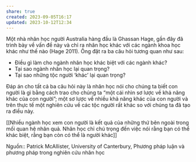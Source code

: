 ```yaml
---
share: true
created: 2023-09-05T16:17
updated: 2023-10-12T12:34
---
```

Một nhà nhân học người Australia hàng đầu là Ghassan Hage, gần đây đã trình bày về vấn đề này và chỉ ra nhân học khác với các ngành khoa học khác như thế nào (Hage 2011). Ông đặt ra ba câu hỏi tương quan như sau:

- Điều gì làm cho ngành nhân học khác biệt với các ngành khác?
- Tại sao ngành nhân học lại quan trọng?
- Tại sao những tộc người ‘khác’ lại quan trọng?

Đáp án cho tất cả ba câu hỏi này là nhân học nói cho chúng ta biết con người là gì bằng cách trao cho chúng ta “một cái nhìn sơ lược về khả năng khác của con người”; một sơ lược về nhiều khả năng khác của con người và trên thực tế một nghiên cứu về các tộc người rất khác so với chúng ta đã tạo ra điều này.

[[Nhiều ngành học xem con người là kết quả của những thứ bên ngoài trong mối quan hệ nhân quả. Nhân học chỉ chú trọng đến việc nói rằng bạn có thể khác biệt, rằng bạn còn có thể là người khác]]

Nguồn:: Patrick McAllister, University of Canterbury, Phương pháp luận và phương pháp trong nghiên cứu nhân học
